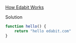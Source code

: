 [How Edabit Works](https://edabit.com/challenge/ARr5tA458o2tC9FTN)

Solution

```js
function hello() {
	return "hello edabit.com"
}
```